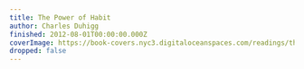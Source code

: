 ```yaml
---
title: The Power of Habit
author: Charles Duhigg
finished: 2012-08-01T00:00:00.000Z
coverImage: https://book-covers.nyc3.digitaloceanspaces.com/readings/the-power-of-habit-01.jpg
dropped: false
---
```


